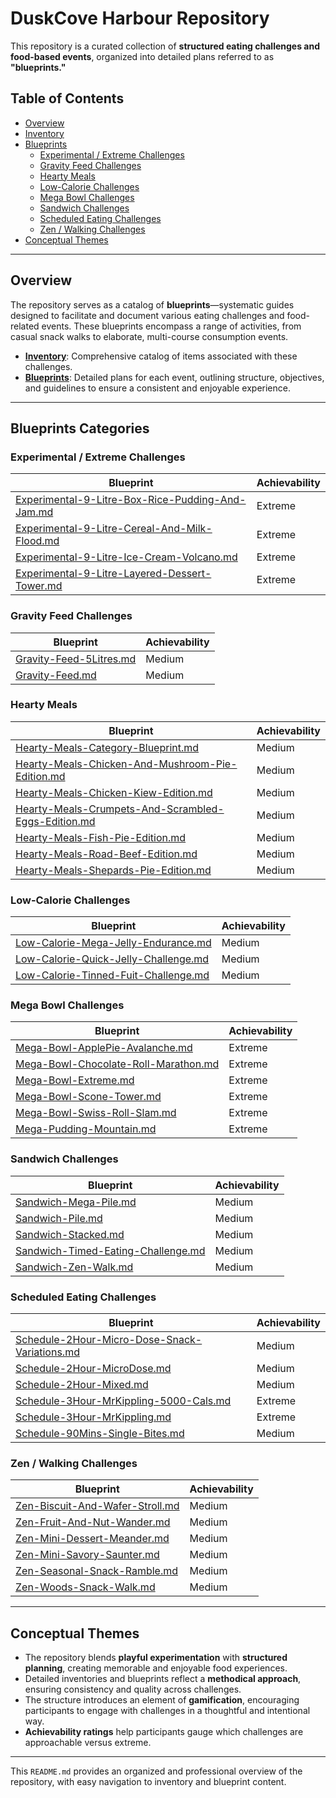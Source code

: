 # DuskCove Harbour Repository

This repository is a curated collection of **structured eating challenges and food-based events**, organized into detailed plans referred to as **"blueprints."**

## Table of Contents

- [Overview](#overview)
- [Inventory](#inventory)
- [Blueprints](#blueprints)
  - [Experimental / Extreme Challenges](#experimental--extreme-challenges)
  - [Gravity Feed Challenges](#gravity-feed-challenges)
  - [Hearty Meals](#hearty-meals)
  - [Low-Calorie Challenges](#low-calorie-challenges)
  - [Mega Bowl Challenges](#mega-bowl-challenges)
  - [Sandwich Challenges](#sandwich-challenges)
  - [Scheduled Eating Challenges](#scheduled-eating-challenges)
  - [Zen / Walking Challenges](#zen--walking-challenges)
- [Conceptual Themes](#conceptual-themes)

---

## Overview

The repository serves as a catalog of **blueprints**—systematic guides designed to facilitate and document various eating challenges and food-related events. These blueprints encompass a range of activities, from casual snack walks to elaborate, multi-course consumption events.

- **[Inventory](./inventory/Inventory.md)**: Comprehensive catalog of items associated with these challenges.
- **[Blueprints](./Index.md)**: Detailed plans for each event, outlining structure, objectives, and guidelines to ensure a consistent and enjoyable experience.

---

## Blueprints Categories

### Experimental / Extreme Challenges

| Blueprint                                                                                                         | Achievability |
| ----------------------------------------------------------------------------------------------------------------- | ------------- |
| [Experimental-9-Litre-Box-Rice-Pudding-And-Jam.md](./blueprints/Experimental-9-Litre-Box-Rice-Pudding-And-Jam.md) | Extreme       |
| [Experimental-9-Litre-Cereal-And-Milk-Flood.md](./blueprints/Experimental-9-Litre-Cereal-And-Milk-Flood.md)       | Extreme       |
| [Experimental-9-Litre-Ice-Cream-Volcano.md](./blueprints/Experimental-9-Litre-Ice-Cream-Volcano.md)               | Extreme       |
| [Experimental-9-Litre-Layered-Dessert-Tower.md](./blueprints/Experimental-9-Litre-Layered-Dessert-Tower.md)       | Extreme       |

### Gravity Feed Challenges

| Blueprint                                                       | Achievability |
| --------------------------------------------------------------- | ------------- |
| [Gravity-Feed-5Litres.md](./blueprints/Gravity-Feed-5Litres.md) | Medium        |
| [Gravity-Feed.md](./blueprints/Gravity-Feed.md)                 | Medium        |

### Hearty Meals

| Blueprint                                                                                                               | Achievability |
| ----------------------------------------------------------------------------------------------------------------------- | ------------- |
| [Hearty-Meals-Category-Blueprint.md](./blueprints/Hearty-Meals-Category-Blueprint.md)                                   | Medium        |
| [Hearty-Meals-Chicken-And-Mushroom-Pie-Edition.md](./blueprints/Hearty-Meals-Chicken-And-Mushroom-Pie-Edition.md)       | Medium        |
| [Hearty-Meals-Chicken-Kiew-Edition.md](./blueprints/Hearty-Meals-Chicken-Kiew-Edition.md)                               | Medium        |
| [Hearty-Meals-Crumpets-And-Scrambled-Eggs-Edition.md](./blueprints/Hearty-Meals-Crumpets-And-Scrambled-Eggs-Edition.md) | Medium        |
| [Hearty-Meals-Fish-Pie-Edition.md](./blueprints/Hearty-Meals-Fish-Pie-Edition.md)                                       | Medium        |
| [Hearty-Meals-Road-Beef-Edition.md](./blueprints/Hearty-Meals-Road-Beef-Edition.md)                                     | Medium        |
| [Hearty-Meals-Shepards-Pie-Edition.md](./blueprints/Hearty-Meals-Shepards-Pie-Edition.md)                               | Medium        |

### Low-Calorie Challenges

| Blueprint                                                                                 | Achievability |
| ----------------------------------------------------------------------------------------- | ------------- |
| [Low-Calorie-Mega-Jelly-Endurance.md](./blueprints/Low-Calorie-Mega-Jelly-Endurance.md)   | Medium        |
| [Low-Calorie-Quick-Jelly-Challenge.md](./blueprints/Low-Calorie-Quick-Jelly-Challenge.md) | Medium        |
| [Low-Calorie-Tinned-Fuit-Challenge.md](./blueprints/Low-Calorie-Tinned-Fuit-Challenge.md) | Medium        |

### Mega Bowl Challenges

| Blueprint                                                                                 | Achievability |
| ----------------------------------------------------------------------------------------- | ------------- |
| [Mega-Bowl-ApplePie-Avalanche.md](./blueprints/Mega-Bowl-ApplePie-Avalanche.md)           | Extreme       |
| [Mega-Bowl-Chocolate-Roll-Marathon.md](./blueprints/Mega-Bowl-Chocolate-Roll-Marathon.md) | Extreme       |
| [Mega-Bowl-Extreme.md](./blueprints/Mega-Bowl-Extreme.md)                                 | Extreme       |
| [Mega-Bowl-Scone-Tower.md](./blueprints/Mega-Bowl-Scone-Tower.md)                         | Extreme       |
| [Mega-Bowl-Swiss-Roll-Slam.md](./blueprints/Mega-Bowl-Swiss-Roll-Slam.md)                 | Extreme       |
| [Mega-Pudding-Mountain.md](./blueprints/Mega-Pudding-Mountain.md)                         | Extreme       |

### Sandwich Challenges

| Blueprint                                                                             | Achievability |
| ------------------------------------------------------------------------------------- | ------------- |
| [Sandwich-Mega-Pile.md](./blueprints/Sandwich-Mega-Pile.md)                           | Medium        |
| [Sandwich-Pile.md](./blueprints/Sandwich-Pile.md)                                     | Medium        |
| [Sandwich-Stacked.md](./blueprints/Sandwich-Stacked.md)                               | Medium        |
| [Sandwich-Timed-Eating-Challenge.md](./blueprints/Sandwich-Timed-Eating-Challenge.md) | Medium        |
| [Sandwich-Zen-Walk.md](./blueprints/Sandwich-Zen-Walk.md)                             | Medium        |

### Scheduled Eating Challenges

| Blueprint                                                                                                   | Achievability |
| ----------------------------------------------------------------------------------------------------------- | ------------- |
| [Schedule-2Hour-Micro-Dose-Snack-Variations.md](./blueprints/Schedule-2Hour-Micro-Dose-Snack-Variations.md) | Medium        |
| [Schedule-2Hour-MicroDose.md](./blueprints/Schedule-2Hour-MicroDose.md)                                     | Medium        |
| [Schedule-2Hour-Mixed.md](./blueprints/Schedule-2Hour-Mixed.md)                                             | Medium        |
| [Schedule-3Hour-MrKippling-5000-Cals.md](./blueprints/Schedule-3Hour-MrKippling-5000-Cals.md)               | Extreme       |
| [Schedule-3Hour-MrKippling.md](./blueprints/Schedule-3Hour-MrKippling.md)                                   | Extreme       |
| [Schedule-90Mins-Single-Bites.md](./blueprints/Schedule-90Mins-Single-Bites.md)                             | Medium        |

### Zen / Walking Challenges

| Blueprint                                                                       | Achievability |
| ------------------------------------------------------------------------------- | ------------- |
| [Zen-Biscuit-And-Wafer-Stroll.md](./blueprints/Zen-Biscuit-And-Wafer-Stroll.md) | Medium        |
| [Zen-Fruit-And-Nut-Wander.md](./blueprints/Zen-Fruit-And-Nut-Wander.md)         | Medium        |
| [Zen-Mini-Dessert-Meander.md](./blueprints/Zen-Mini-Dessert-Meander.md)         | Medium        |
| [Zen-Mini-Savory-Saunter.md](./blueprints/Zen-Mini-Savory-Saunter.md)           | Medium        |
| [Zen-Seasonal-Snack-Ramble.md](./blueprints/Zen-Seasonal-Snack-Ramble.md)       | Medium        |
| [Zen-Woods-Snack-Walk.md](./blueprints/Zen-Woods-Snack-Walk.md)                 | Medium        |

---

## Conceptual Themes

- The repository blends **playful experimentation** with **structured planning**, creating memorable and enjoyable food experiences.
- Detailed inventories and blueprints reflect a **methodical approach**, ensuring consistency and quality across challenges.
- The structure introduces an element of **gamification**, encouraging participants to engage with challenges in a thoughtful and intentional way.
- **Achievability ratings** help participants gauge which challenges are approachable versus extreme.

---

This `README.md` provides an organized and professional overview of the repository, with easy navigation to inventory and blueprint content.
